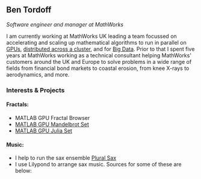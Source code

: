 ## Ben Tordoff

_Software engineer and manager at MathWorks_

I am currently working at MathWorks UK leading a team focussed on accelerating and scaling up mathematical algorithms to run in parallel on [GPUs](https://www.mathworks.com/help/parallel-computing/gpu-computing.html), [distributed across a cluster](https://www.mathworks.com/help/parallel-computing/distributed-arrays.html), and for [Big Data](https://www.mathworks.com/help/parallel-computing/tall-arrays-and-mapreduce.html). Prior to that I spent five years at MathWorks working as a technical consultant helping MathWorks' customers around the UK and Europe to solve problems in a wide range of fields from financial bond markets to coastal erosion, from knee X-rays to aerodynamics, and more.

### Interests & Projects

#### Fractals: ####
* MATLAB GPU Fractal Browser
* [MATLAB GPU Mandelbrot Set](https://www.mathworks.com/matlabcentral/fileexchange/30988-a-gpu-mandelbrot-set)
* [MATLAB GPU Julia Set](https://www.mathworks.com/matlabcentral/fileexchange/33201-gpu-julia-set-explorer)
   
#### Music: ####
* I help to run the sax ensemble [Plural Sax](https://pluralsax.com)
* I use Lilypond to arrange sax music. Sources for some of these are below:
